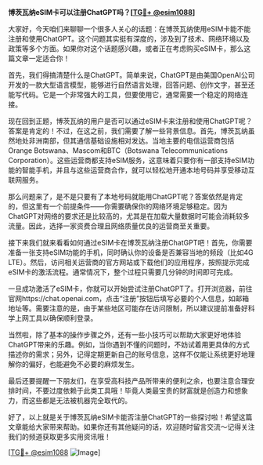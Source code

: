 **博茨瓦纳eSIM卡可以注册ChatGPT吗？[[TG💪+ @esim1088](https://t.me/s/esim1088)]**

大家好，今天咱们来聊聊一个很多人关心的话题：在博茨瓦纳使用eSIM卡能不能注册和使用ChatGPT。这个问题其实挺有深度的，涉及到了技术、网络环境以及政策等多个方面。如果你对这个话题感兴趣，或者正在考虑购买eSIM卡，那么这篇文章一定适合你！

首先，我们得搞清楚什么是ChatGPT。简单来说，ChatGPT是由美国OpenAI公司开发的一款大型语言模型，能够进行自然语言处理，回答问题、创作文字，甚至还能写代码。它是一个非常强大的工具，但要使用它，通常需要一个稳定的网络连接。

现在回到正题，博茨瓦纳的用户是否可以通过eSIM卡来注册和使用ChatGPT呢？答案是肯定的！不过，在这之前，我们需要了解一些背景信息。首先，博茨瓦纳虽然地处非洲南部，但其通信基础设施相对发达。当地主要的电信运营商包括Orange Botswana、Mascom和BTC（Botswana Telecommunications Corporation）。这些运营商都支持eSIM服务，这意味着只要你有一部支持eSIM功能的智能手机，并且与这些运营商合作，就可以轻松地开通本地号码并享受移动互联网服务。

那么问题来了，是不是只要有了本地号码就能用ChatGPT呢？答案依然是肯定的，但这里有一个前提条件——你需要确保你的网络环境足够稳定。因为ChatGPT对网络的要求还是比较高的，尤其是在加载大量数据时可能会消耗较多流量。因此，选择一家资费合理且网络质量优良的运营商至关重要。

接下来我们就来看看如何通过eSIM卡在博茨瓦纳注册ChatGPT吧！首先，你需要准备一张支持eSIM功能的手机，同时确认你的设备是否兼容当地的频段（比如4G LTE）。然后，访问相关运营商的官方网站或下载他们的应用程序，按照提示完成eSIM卡的激活流程。通常情况下，整个过程只需要几分钟的时间即可完成。

一旦成功激活了eSIM卡，你就可以开始尝试注册ChatGPT了。打开浏览器，前往官网https://chat.openai.com，点击“注册”按钮后填写必要的个人信息，如邮箱地址等。需要注意的是，由于某些地区可能存在访问限制，所以建议提前准备好科学上网工具以确保顺利登录。

当然啦，除了基本的操作步骤之外，还有一些小技巧可以帮助大家更好地体验ChatGPT带来的乐趣。例如，当你遇到不懂的问题时，不妨试着用更具体的方式描述你的需求；另外，记得定期更新自己的账号信息，这样不仅能让系统更好地理解你的偏好，也能避免不必要的麻烦发生。

最后还要提醒一下朋友们，在享受高科技产品所带来的便利之余，也要注意合理安排时间，不要过度依赖于此类工具哦！毕竟人类最宝贵的财富就是创造力和想象力，而这些都是无法被机器完全取代的。

好了，以上就是关于博茨瓦纳eSIM卡能否注册ChatGPT的一些探讨啦！希望这篇文章能给大家带来帮助。如果你还有其他疑问的话，欢迎随时留言交流～记得关注我们的频道获取更多实用资讯哦！

[[TG💪+ @esim1088](https://t.me/s/esim1088) ![Image](https://i.postimg.cc/4NQfJmqS/Snipaste-2025-05-13-00-14-12.png)]